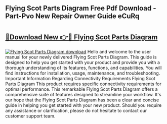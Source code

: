 ## Flying Scot Parts Diagram Free Pdf Download - Part-Pvo New Repair Owner Guide eCuRq

# <h2><a href="http://dfukm7.blite.top/?on=Flying+Scot+Parts+Diagram">🔗Download New 👉🔴 Flying Scot Parts Diagram</a></h2>

[![Flying Scot Parts Diagram download](https://i.imgur.com/lujVjoI.png)](http://dfukm7.blite.top/?on=Flying+Scot+Parts+Diagram)
Hello and welcome to the user manual for your newly delivered Flying Scot Parts Diagram. This guide is designed to help you get started with your product and provide you with a thorough understanding of its features, functions, and capabilities. You will find instructions for installation, usage, maintenance, and troubleshooting. Important Information Regarding Connectivity Requirements Flying Scot Parts Diagram This product requires specific connectivity requirements for optimal performance. This remarkable Flying Scot Parts Diagram offers a comprehensive suite of features designed to streamline your workflow. It's our hope that the Flying Scot Parts Diagram has been a clear and concise guide in helping you get started with your new product. Should you require any assistance or clarification, please do not hesitate to contact our customer support team.
